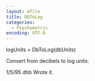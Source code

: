 ```yaml
---
layout: mfile
title: DbToLog
categories:
  - Psychometric
encoding: UTF-8
---
```


logUnits = DbToLog(dbUnits)

Convert from decibels to log units.

1/5/95      dhb     Wrote it.